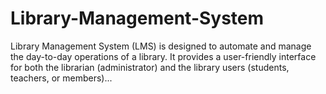 # Library-Management-System
 Library Management System (LMS) is designed to automate and manage the day-to-day operations of a library. It provides a user-friendly interface for both the librarian (administrator) and the library users (students, teachers, or members)...
